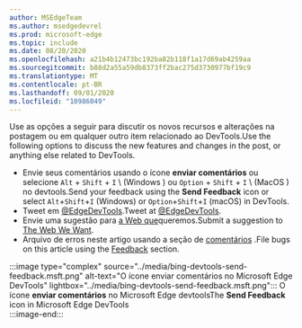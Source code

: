 ```yaml
---
author: MSEdgeTeam
ms.author: msedgedevrel
ms.prod: microsoft-edge
ms.topic: include
ms.date: 08/20/2020
ms.openlocfilehash: a21b4b12473bc192ba82b118f1a17d69ab4259aa
ms.sourcegitcommit: b88d2a55a59db8373ff2bac275d3730977bf19c9
ms.translationtype: MT
ms.contentlocale: pt-BR
ms.lasthandoff: 09/01/2020
ms.locfileid: "10986049"
---
```

<span data-ttu-id="e6c16-101">Use as opções a seguir para discutir os novos recursos e alterações na postagem ou em qualquer outro item relacionado ao DevTools.</span><span class="sxs-lookup"><span data-stu-id="e6c16-101">Use the following options to discuss the new features and changes in the post, or anything else related to DevTools.</span></span>  

*   <span data-ttu-id="e6c16-102">Envie seus comentários usando o ícone **enviar comentários** ou selecione `Alt` + `Shift` + `I` \ (Windows \) ou `Option` + `Shift` + `I` \ (MacOS \) no devtools.</span><span class="sxs-lookup"><span data-stu-id="e6c16-102">Send your feedback using the **Send Feedback** icon or select `Alt`+`Shift`+`I` \(Windows\) or `Option`+`Shift`+`I` \(macOS\) in DevTools.</span></span>  
*   <span data-ttu-id="e6c16-103">Tweet em [@EdgeDevTools][PostTweetEdgeDevTools].</span><span class="sxs-lookup"><span data-stu-id="e6c16-103">Tweet at [@EdgeDevTools][PostTweetEdgeDevTools].</span></span>  
*   <span data-ttu-id="e6c16-104">Envie uma sugestão para [a Web que][TheWebWeWant]queremos.</span><span class="sxs-lookup"><span data-stu-id="e6c16-104">Submit a suggestion to [The Web We Want][TheWebWeWant].</span></span>  
*   <span data-ttu-id="e6c16-105">Arquivo de erros neste artigo usando a seção de [comentários](#feedback) .</span><span class="sxs-lookup"><span data-stu-id="e6c16-105">File bugs on this article using the [Feedback](#feedback) section.</span></span>  

:::image type="complex" source="../media/bing-devtools-send-feedback.msft.png" alt-text="O ícone enviar comentários no Microsoft Edge DevTools" lightbox="../media/bing-devtools-send-feedback.msft.png":::
   <span data-ttu-id="e6c16-107">O ícone **enviar comentários** no Microsoft Edge devtools</span><span class="sxs-lookup"><span data-stu-id="e6c16-107">The **Send Feedback** icon in Microsoft Edge DevTools</span></span>  
:::image-end:::  

<!-- links -->  

[PostTweetEdgeDevTools]: https://twitter.com/intent/tweet?text=@EdgeDevTools "@EdgeDevTools | Postar um tweet"  

[EdgeDevToolsTwitterAccount]: https://twitter.com/EdgeDevTools "@EdgeDevTools conta do Twitter"  

[GitHubMicrosoftDocsEdgeDeveloperNewIssue]: https://github.com/MicrosoftDocs/edge-developer/issues/new?title=[DevTools%20Docs%20Feedback] "Novo problema-MicrosoftDocs/Edge-Developer-GitHub"  

[TheWebWeWant]: https://webwewant.fyi "A Web que queremos"  
